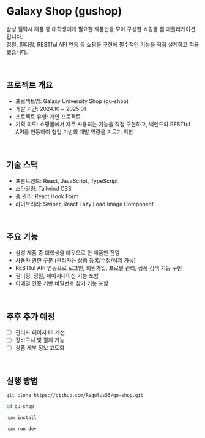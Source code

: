 # Galaxy Shop (gushop)

삼성 갤럭시 제품 중 대학생에게 필요한 제품만을 모아 구성한 쇼핑몰 웹 애플리케이션입니다.  
정렬, 필터링, RESTful API 연동 등 쇼핑몰 구현에 필수적인 기능을 직접 설계하고 적용했습니다.

<br/>

## 프로젝트 개요

- 프로젝트명: Galaxy University Shop (gu-shop)
- 개발 기간: 2024.10 ~ 2025.01
- 프로젝트 유형: 개인 프로젝트
- 기획 의도: 쇼핑몰에서 자주 사용되는 기능을 직접 구현하고, 
  백엔드와 RESTful API를 연동하여 협업 기반의 개발 역량을 기르기 위함

<br/>

## 기술 스택

- 프론트엔드: React, JavaScript, TypeScript
- 스타일링: Tailwind CSS
- 폼 관리: React Hook Form
- 라이브러리: Swiper, React Lazy Load Image Component

<br/>

## 주요 기능

- 삼성 제품 중 대학생을 타깃으로 한 제품만 진열
- 사용자 권한 구분 (관리자는 상품 등록/수정/삭제 가능)
- RESTful API 연동으로 로그인, 회원가입, 프로필 관리, 상품 검색 기능 구현
- 필터링, 정렬, 페이지네이션 기능 포함
- 이메일 인증 기반 비밀번호 찾기 기능 포함

<br/>

## 추후 추가 예정

- [ ] 관리자 페이지 UI 개선  
- [ ] 장바구니 및 결제 기능  
- [ ] 상품 세부 정보 고도화  

<br/>

## 실행 방법

```bash
git clone https://github.com/Regulus55/gu-shop.git

cd gu-shop

npm install

npm run dev
